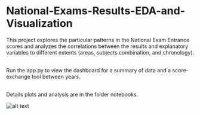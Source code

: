 # National-Exams-Results-EDA-and-Visualization
This project explores the particular patterns in the National Exam Entrance scores and analyzes the correlations between the results and explanatory variables to different extents (areas, subjects combination, and chronology). 

<br>Run the app.py to view the dashboard for a summary of data and a score-exchange tool between years.

<br>Details plots and analysis are in the folder notebooks.

![alt text](https://github.com/mrshaw01/National-Exams-Results-EDA-and-Visualization/blob/main/demo.png?raw=true)

